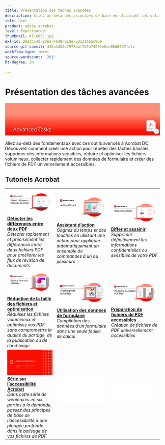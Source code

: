 ```yaml
---
title: Présentation des tâches avancées
description: Allez au-delà des principes de base en utilisant ces outils avancés dans Acrobat
role: User
product: adobe acrobat
level: Experienced
thumbnail: KT-6857.jpg
exl-id: 2e2dc54d-23e1-4bd8-81de-62131aa5c966
source-git-commit: 436a3d53d7978baf7d9b74291e0ae06d6837fdfc
workflow-type: tm+mt
source-wordcount: '201'
ht-degree: 2%

---
```


# Présentation des tâches avancées

![Image de prise en main d’Acrobat](../assets/Hero-AdvancedTasks.png)

Allez au-delà des fondamentaux avec ces outils avancés à Acrobat DC. Découvrez comment créer une action pour répéter des tâches banales, supprimer des informations sensibles, réduire et optimiser les fichiers volumineux, collecter rapidement des données de formulaire et créer des fichiers de PDF universellement accessibles.

## Tutoriels Acrobat

<table style="table-layout:fixed">
<tr>
  <td>
    <a href="compare.md">
      <img alt="Détecter les différences entre deux PDF" src="../assets/Compare_1280.png" />
    </a>
    <div>
    <a href="compare.md"><strong>Détecter les différences entre deux PDF</strong></a>
    </div>
    <em>Détecter rapidement et précisément les différences entre deux fichiers PDF pour améliorer les flux de révision de documents</em>
    <br>
  </td>
  <td>
    <a href="action.md">
      <img alt="Assistant d’action" src="../assets/Action.jpg" />
    </a>
    <div>
    <a href="action.md"><strong>Assistant d’action</strong></a>
    </div>
    <em>Gagnez du temps et des touches en utilisant une action pour appliquer automatiquement un ensemble de commandes à un ou plusieurs</em>
    <br>
  </td>
  <td>
    <a href="redact.md">
      <img alt="Biffer et assainir" src="../assets/Redact.jpg" />
    </a>
    <div>
    <a href="redact.md"><strong>Biffer et assainir</strong></a>
    </div>
    <em>Supprimer définitivement les informations confidentielles ou sensibles de votre PDF</em>
    <br>
  </td>  
</tr>
<tr>
  <td>
    <a href="reduce.md">
      <img alt="Réduction de la taille des fichiers et optimisation" src="../assets/Reduce.jpg" />
    </a>
    <div>
    <a href="reduce.md"><strong>Réduction de la taille des fichiers et optimisation</strong></a>
    </div>
    <em>Réduisez les fichiers volumineux et optimisez vos PDF sans compromettre la qualité du partage, de la publication ou de l’archivage.</em>
    <br>
  </td>
  <td>
    <a href="formdata.md">
      <img alt="Assistant d’action" src="../assets/FormData.jpg" />
    </a>
    <div>
    <a href="formdata.md"><strong>Utilisation des données de formulaire</strong></a>
    </div>
    <em>Compilation des données d’un formulaire dans une seule feuille de calcul</em>
    <br>
  </td>
  <td>
    <a href="accessibility.md">
      <img alt="Préparation des fichiers de PDF accessibles" src="../assets/PreparingAccessible.jpg" />
    </a>
    <div>
    <a href="accessibility.md"><strong>Préparation de fichiers de PDF accessibles</strong></a>
    </div>
    <em>Création de fichiers de PDF universellement accessibles</em>
    <br>
  </td>
</tr>
<tr>
  <td>
    <a href="accessibility-series.md">
      <img alt="Préparation des fichiers de PDF accessibles" src="../assets/Accessibilityseries_1280.png" />
    </a>
    <div>
    <a href="accessibility-series.md"><strong>Série sur l’accessibilité Acrobat</strong></a>
    </div>
    <em>Dans cette série de webinaires en six parties à la demande, passez des principes de base de l’accessibilité à une plongée profonde dans le balisage de vos fichiers de PDF.</em>
    <br>
  </td>
  <td>
   <img alt="Espacement" src="../assets/Whitespacer.png" />
    <div>
    <br>
  </td>
  <td>
   <img alt="Espacement" src="../assets/Whitespacer.png" />
    <div>
    <br>
  </td>
</tr>
</table>
